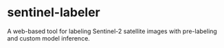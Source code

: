 # sentinel-labeler
A web-based tool for labeling Sentinel-2 satellite images with pre-labeling and custom model inference.
